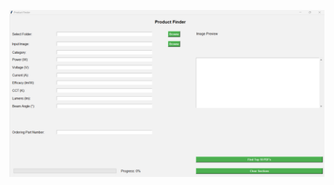 ![](https://github.com/HunterDragonWolf/Product-Finder/blob/main/Product%20Finder%20V5/Product%20Finder%20Version%205.0.png)
